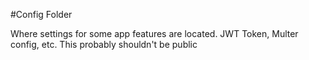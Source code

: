 #Config Folder

Where settings for some app features are located. JWT Token, Multer config, etc.
This probably shouldn't be public
